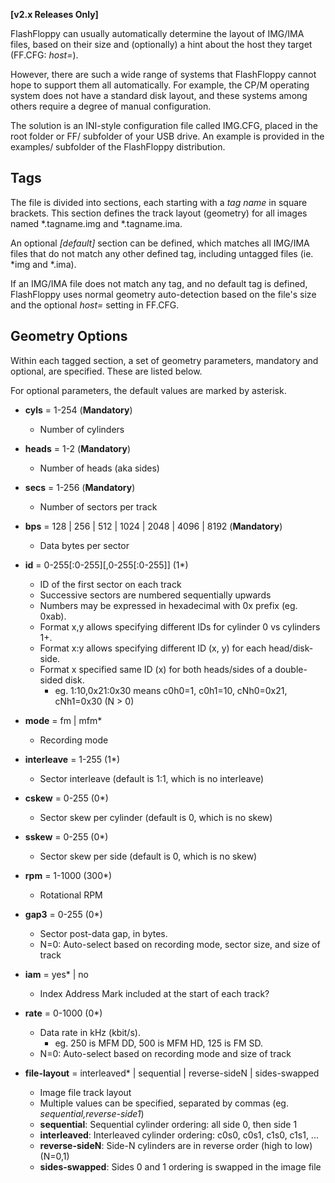 
**[v2.x Releases Only]**

FlashFloppy can usually automatically determine the layout of IMG/IMA
files, based on their size and (optionally) a hint about the host they
target (FF.CFG: *host=*).

However, there are such a wide range of systems that FlashFloppy cannot
hope to support them all automatically. For example, the CP/M operating
system does not have a standard disk layout, and these systems among
others require a degree of manual configuration.

The solution is an INI-style configuration file called IMG.CFG, placed
in the root folder or FF/ subfolder of your USB drive. An example is
provided in the examples/ subfolder of the FlashFloppy distribution.

## Tags

The file is divided into sections, each starting with a *tag name* in
square brackets. This section defines the track layout (geometry) for
all images named *.tagname.img and *.tagname.ima.

An optional *[default]* section can be defined, which matches all IMG/IMA
files that do not match any other defined tag, including untagged files
(ie. *img and *.ima).

If an IMG/IMA file does not match any tag, and no default tag is defined,
FlashFloppy uses normal geometry auto-detection based on the file's size
and the optional *host=* setting in FF.CFG.

## Geometry Options

Within each tagged section, a set of geometry parameters, mandatory and
optional, are specified. These are listed below.

For optional parameters, the default values are marked by asterisk.

- **cyls** = 1-254 (**Mandatory**)
  - Number of cylinders

- **heads** = 1-2 (**Mandatory**)
  - Number of heads (aka sides)

- **secs** = 1-256 (**Mandatory**)
  - Number of sectors per track

- **bps** = 128 | 256 | 512 | 1024 | 2048 | 4096 | 8192 (**Mandatory**)
  - Data bytes per sector

- **id** = 0-255[:0-255][,0-255[:0-255]] (1*)
  - ID of the first sector on each track
  - Successive sectors are numbered sequentially upwards
  - Numbers may be expressed in hexadecimal with 0x prefix (eg. 0xab).
  - Format x,y allows specifying different IDs for cylinder 0 vs cylinders 1+.
  - Format x:y allows specifying different ID (x, y) for each head/disk-side.
  - Format x specified same ID (x) for both heads/sides of a double-sided disk.
    - eg. 1:10,0x21:0x30 means c0h0=1, c0h1=10, cNh0=0x21, cNh1=0x30 (N > 0)

- **mode** = fm | mfm*
  - Recording mode

- **interleave** = 1-255 (1*)
  - Sector interleave (default is 1:1, which is no interleave)
  
- **cskew** = 0-255 (0*)
  - Sector skew per cylinder (default is 0, which is no skew)

- **sskew** = 0-255 (0*)
  - Sector skew per side (default is 0, which is no skew)

- **rpm** = 1-1000 (300*)
  - Rotational RPM

- **gap3** = 0-255 (0*)
  - Sector post-data gap, in bytes.
  - N=0: Auto-select based on recording mode, sector size, and size of track

- **iam** = yes* | no
  - Index Address Mark included at the start of each track?

- **rate** = 0-1000 (0*)
  - Data rate in kHz (kbit/s).
    - eg. 250 is MFM DD, 500 is MFM HD, 125 is FM SD.
  - N=0: Auto-select based on recording mode and size of track

- **file-layout** = interleaved* | sequential | reverse-sideN | sides-swapped
  - Image file track layout
  - Multiple values can be specified, separated by commas (eg. *sequential,reverse-side1*)
  - **sequential**: Sequential cylinder ordering: all side 0, then side 1
  - **interleaved**: Interleaved cylinder ordering: c0s0, c0s1, c1s0, c1s1, ...
  - **reverse-sideN**: Side-N cylinders are in reverse order (high to low) (N=0,1)
  - **sides-swapped**: Sides 0 and 1 ordering is swapped in the image file
